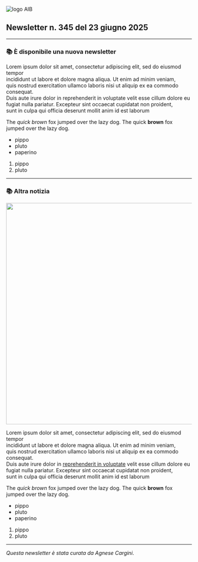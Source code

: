 ![logo AIB](https://gbergamin.github.io/news/logo.png)


## Newsletter n. 345 del 23 giugno 2025

---

### 📚 È disponibile una nuova newsletter

Lorem ipsum dolor sit amet, consectetur adipiscing elit, sed do eiusmod tempor   
incididunt ut labore et dolore magna aliqua. Ut enim ad minim veniam,    
quis nostrud exercitation ullamco laboris nisi ut aliquip ex ea commodo consequat.   
Duis aute irure dolor in reprehenderit in voluptate velit esse cillum dolore eu    
fugiat nulla pariatur. Excepteur sint occaecat cupidatat non proident,    
sunt in culpa qui officia deserunt mollit anim id est laborum

The *quick brown* fox jumped over the lazy dog.
The quick **brown** fox jumped over the lazy dog.
* pippo
* pluto
* paperino

1. pippo
2. pluto



---
### 📚 Altra notizia

<img src = "https://www.aib.it/wp-content/uploads/2024/04/banner-sito-aib-san-jordi-1.jpg" width="600">

Lorem ipsum dolor sit amet, consectetur adipiscing elit, sed do eiusmod tempor   
incididunt ut labore et dolore magna aliqua. Ut enim ad minim veniam,    
quis nostrud exercitation ullamco laboris nisi ut aliquip ex ea commodo consequat.   
Duis aute irure dolor in [reprehenderit in voluptate](https://www.aib.it) velit esse cillum dolore eu    
fugiat nulla pariatur. Excepteur sint occaecat cupidatat non proident,    
sunt in culpa qui officia deserunt mollit anim id est laborum




The *quick brown* fox jumped over the lazy dog.
The quick **brown** fox jumped over the lazy dog.
* pippo
* pluto
* paperino

1. pippo
2. pluto


---
*Questa newsletter è stata curata da Agnese Cargini*.

